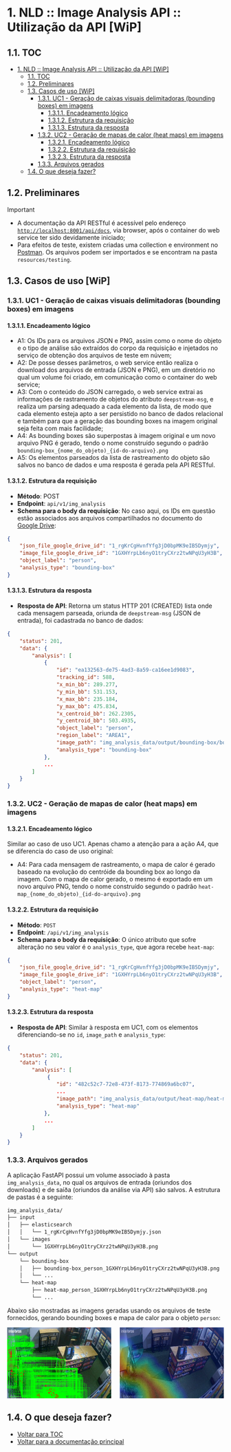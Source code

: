 # 1. NLD :: Image Analysis API :: Utilização da API [WiP]

## 1.1. TOC

- [1. NLD :: Image Analysis API :: Utilização da API \[WiP\]](#1-nld--image-analysis-api--utilização-da-api-wip)
  - [1.1. TOC](#11-toc)
  - [1.2. Preliminares](#12-preliminares)
  - [1.3. Casos de uso \[WiP\]](#13-casos-de-uso-wip)
    - [1.3.1. UC1 - Geração de caixas visuais delimitadoras (bounding boxes) em imagens](#131-uc1---geração-de-caixas-visuais-delimitadoras-bounding-boxes-em-imagens)
      - [1.3.1.1. Encadeamento lógico](#1311-encadeamento-lógico)
      - [1.3.1.2. Estrutura da requisição](#1312-estrutura-da-requisição)
      - [1.3.1.3. Estrutura da resposta](#1313-estrutura-da-resposta)
    - [1.3.2. UC2 - Geração de mapas de calor (heat maps) em imagens](#132-uc2---geração-de-mapas-de-calor-heat-maps-em-imagens)
      - [1.3.2.1. Encadeamento lógico](#1321-encadeamento-lógico)
      - [1.3.2.2. Estrutura da requisição](#1322-estrutura-da-requisição)
      - [1.3.2.3. Estrutura da resposta](#1323-estrutura-da-resposta)
    - [1.3.3. Arquivos gerados](#133-arquivos-gerados)
  - [1.4. O que deseja fazer?](#14-o-que-deseja-fazer)

## 1.2. Preliminares

> [!IMPORTANT]
> - A documentação da API RESTful é acessível pelo endereço [`http://localhost:8001/api/docs`](http://localhost:8001/api/docs), via browser, após o container do web service ter sido devidamente iniciado;
> - Para efeitos de teste, existem criadas uma collection e environment no [Postman](https://gist.github.com/SanderTheDragon/1331397932abaa1d6fbbf63baed5f043). Os arquivos podem ser importados e se encontram na pasta `resources/testing`.

## 1.3. Casos de uso [WiP]

### 1.3.1. UC1 - Geração de caixas visuais delimitadoras (bounding boxes) em imagens

#### 1.3.1.1. Encadeamento lógico

- A1: Os IDs para os arquivos JSON e PNG, assim como o nome do objeto e o tipo de análise são extraídos do corpo da requisição e injetados no serviço de obtenção dos arquivos de teste em núvem;
- A2: De posse desses parâmetros, o web service então realiza o download dos arquivos de entrada (JSON e PNG), em um diretório no qual um volume foi criado, em comunicação como o container do web service;
- A3: Com o conteúdo do JSON carregado, o web service extrai as informações de rastramento de objetos do atributo `deepstream-msg`, e realiza um parsing adequado a cada elemento da lista, de modo que cada elemento esteja apto a ser persistido no banco de dados relacional e também para que a geração das bounding boxes na imagem original seja feita com mais facilidade;
- A4: As bounding boxes são superpostas à imagem original e um novo arquivo PNG é gerado, tendo o nome construído segundo o padrão `bounding-box_{nome_do_objeto)_{id-do-arquivo}.png`
- A5: Os elementos parseados da lista de rastreamento do objeto são salvos no banco de dados e uma resposta é gerada pela API RESTful.

#### 1.3.1.2. Estrutura da requisição
- **Método**: POST
- **Endpoint**: `api/v1/img_analysis`
- **Schema para o body da requisição**: No caso aqui, os IDs em questão estão associados aos arquivos compartilhados no documento do [Google Drive](https://docs.google.com/document/d/1vlUl3kT_IvQnEPcc83xS4viUIi7edclA55qUXOlFD3g/edit?tab=t.0):

```json
{
    "json_file_google_drive_id": "1_rgKrCgHvnfYfg3jD0bpMK9eIB5Dymjy",
    "image_file_google_drive_id": "1GXHYrpLb6nyO1tryCXrz2twNPqU3yH3B",
    "object_label": "person",
    "analysis_type": "bounding-box"
}
```

#### 1.3.1.3. Estrutura da resposta

- **Resposta de API**: Retorna um status HTTP 201 (CREATED) lista onde cada mensagem parseada, oriunda de `deepstream-msg` (JSON de entrada), foi cadastrada no banco de dados:
```json
{
    "status": 201,
    "data": {
        "analysis": [
            {
                "id": "ea132563-de75-4ad3-8a59-ca16ee1d9083",
                "tracking_id": 588,
                "x_min_bb": 289.277,
                "y_min_bb": 531.153,
                "x_max_bb": 235.184,
                "y_max_bb": 475.834,
                "x_centroid_bb": 262.2305,
                "y_centroid_bb": 503.4935,
                "object_label": "person",
                "region_label": "AREA1",
                "image_path": "img_analysis_data/output/bounding-box/bounding-box_person_1GXHYrpLb6nyO1tryCXrz2twNPqU3yH3B.png",
                "analysis_type": "bounding-box"
            },
            ...        
        ]
    }
}
```

###  1.3.2. UC2 - Geração de mapas de calor (heat maps) em imagens

#### 1.3.2.1. Encadeamento lógico

Similar ao caso de uso UC1. Apenas chamo a atenção para a ação A4, que se diferencia do caso de uso original:

- A4: Para cada mensagem de rastreamento, o mapa de calor é gerado baseado na evolução do centróide da bounding box ao longo da imagem. Com o mapa de calor gerado, o mesmo é exportado em um novo arquivo PNG, tendo o nome construído segundo o padrão `heat-map_{nome_do_objeto)_{id-do-arquivo}.png`


#### 1.3.2.2. Estrutura da requisição
- **Método**: `POST`
- **Endpoint**: `/api/v1/img_analysis`
- **Schema para o body da requisição**: O único atributo que sofre alteração no seu valor é o `analysis_type`, que agora recebe `heat-map`:

```json
{
    "json_file_google_drive_id": "1_rgKrCgHvnfYfg3jD0bpMK9eIB5Dymjy",
    "image_file_google_drive_id": "1GXHYrpLb6nyO1tryCXrz2twNPqU3yH3B",
    "object_label": "person",
    "analysis_type": "heat-map"
}
```

#### 1.3.2.3. Estrutura da resposta

- **Resposta de API**: Similar à resposta em UC1, com os elementos diferenciando-se no `id`, `image_path` e `analysis_type`:
```json
{
    "status": 201,
    "data": {
        "analysis": [
             {
                "id": "482c52c7-72e8-473f-8173-774869a6bc07",
                ...
                "image_path": "img_analysis_data/output/heat-map/heat-map_person_1GXHYrpLb6nyO1tryCXrz2twNPqU3yH3B.png",
                "analysis_type": "heat-map"
            },
            ...        
        ]
    }
}
```

### 1.3.3. Arquivos gerados
 
 A aplicação FastAPI possui um volume associado à pasta `img_analysis_data`, no qual os arquivos de entrada (oriundos dos downloads) e de saíða (oriundos da análise via API) são salvos. A estrutura de pastas é a seguinte:
```bash
img_analysis_data/                                                             # Onde é feito a associação com o volume do container do webservice
├── input
│   ├── elasticsearch                                                          # Onde é salvo o JSON de entrada
│   │   └── 1_rgKrCgHvnfYfg3jD0bpMK9eIB5Dymjy.json
│   └── images                                                                 # Onde é salvo o PNG de entrada
│       └── 1GXHYrpLb6nyO1tryCXrz2twNPqU3yH3B.png
└── output
    └── bounding-box                                                           # Onde são salvos os PNGs com bounding boxes
    │   ├── bounding-box_person_1GXHYrpLb6nyO1tryCXrz2twNPqU3yH3B.png          # Bounding boxes para o objeto "person"
    │   └── ...
    └── heat-map                                                               # Onde são salvos os PNGs com mapas de calor
        ├── heat-map_person_1GXHYrpLb6nyO1tryCXrz2twNPqU3yH3B.png              # Mapa de calor para o objeto "person"
        └── ...
```

Abaixo são mostradas as imagens geradas usando os arquivos de teste fornecidos, gerando bounding boxes e mapa de calor para o objeto `person`:

<div style="display:flex">
  <div style="flex:1;padding-right:10px;">
    <img src="resources/docs/images/bounding-box_person_1GXHYrpLb6nyO1tryCXrz2twNPqU3yH3B.png" width="700"/>
  </div>
  <div style="flex:1;padding-left:10px;">
    <img src="resources/docs/images/heat-map_person_1GXHYrpLb6nyO1tryCXrz2twNPqU3yH3B.png" width="700"/>
  </div>
</div>


## 1.4. O que deseja fazer?

- [Voltar para TOC](#11-toc)
- [Voltar para a documentação principal](./README.md)
